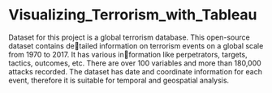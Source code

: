 # Visualizing_Terrorism_with_Tableau

Dataset for this project is a global terrorism database. This open-source dataset contains detailed information on terrorism events on a global scale from 1970 to 2017. It has various information like perpetrators, targets, tactics, outcomes, etc. There are over 100 variables and
more than 180,000 attacks recorded. The dataset has date and coordinate information for each
event, therefore it is suitable for temporal and geospatial analysis.
